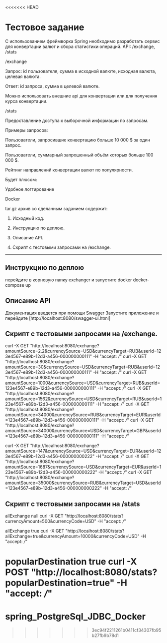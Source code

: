 <<<<<<< HEAD
# Тестовое задание              
С использованием фреймворка Spring необходимо разработать сервис для конвертации валют и сбора статистики операций.
API: /exchange, /stats

/exchange

Запрос: id пользователя, сумма в исходной валюте, исходная валюта, целевая валюта.

Ответ: id запроса, сумма в целевой валюте.

Можно использовать внешние api для конвертации или для получения курса конвертации.

/stats

Предоставление доступа к выборочной информации по запросам.

Примеры запросов:

Пользователи, запросившие конвертацию больше 10 000 $ за один запрос.

Пользователи, суммарный запрошенный объём которых больше 100 000 $.

Рейтинг направлений конвертации валют по популярности.

Будет плюсом:

Удобное логгирование

Docker

tar.gz архив со сделанным заданием содержит:

1. Исходный код.

2. Инструкцию по деплою.

3. Описание API.

4. Скрипт с тестовыми запросами на /exchange.
----------------------------------------------------------------------------------------------------------------
## Инструкцию по деплою
перейдите в корневую папку exchanger и запустите docker docker-compose up


## Описание API
Документация введется при помощи Swagger
Запустите приложение и перейдите [http://localhost:8080/swagger-ui.html]


## Скрипт с тестовыми запросами на /exchange.
curl -X GET "http://localhost:8080/exchange?amountSource=2.2&currencySource=USD&currencyTarget=RUB&userId=123e4567-e89b-12d3-a456-000000000111" -H "accept: */*"
curl -X GET "http://localhost:8080/exchange?amountSource=30&currencySource=USD&currencyTarget=RUB&userId=123e4567-e89b-12d3-a456-000000000111" -H "accept: */*"
curl -X GET "http://localhost:8080/exchange?amountSource=1000&currencySource=USD&currencyTarget=RUB&userId=123e4567-e89b-12d3-a456-000000000111" -H "accept: */*"
curl -X GET "http://localhost:8080/exchange?amountSource=1562&currencySource=USD&currencyTarget=RUB&userId=123e4567-e89b-12d3-a456-000000000111" -H "accept: */*"
curl -X GET "http://localhost:8080/exchange?amountSource=34000&currencySource=RUB&currencyTarget=EUR&userId=123e4567-e89b-12d3-a456-000000000111" -H "accept: */*"
curl -X GET "http://localhost:8080/exchange?amountSource=34000&currencySource=USD&currencyTarget=GBP&userId=123e4567-e89b-12d3-a456-000000000111" -H "accept: */*"

curl -X GET "http://localhost:8080/exchange?amountSource=147&currencySource=USD&currencyTarget=EUR&userId=123e4567-e89b-12d3-a456-000000000222" -H "accept: */*"
curl -X GET "http://localhost:8080/exchange?amountSource=1687&currencySource=USD&currencyTarget=EUR&userId=123e4567-e89b-12d3-a456-000000000222" -H "accept: */*"
curl -X GET "http://localhost:8080/exchange?amountSource=35000&currencySource=RUB&currencyTarget=USD&userId=123e4567-e89b-12d3-a456-000000000222" -H "accept: */*"

## Скрипт с тестовыми запросами на /stats
allExchange null
curl -X GET "http://localhost:8080/stats?currencyAmount=500&currencyCode=USD" -H "accept: */*"

allExchange true
curl -X GET "http://localhost:8080/stats?allExchange=true&currencyAmount=10000&currencyCode=USD" -H "accept: */*"

popularDestination true
curl -X POST "http://localhost:8080/stats?popularDestination=true" -H "accept: */*"
=======
# spring_PostgreSql_JDBC_Docker
>>>>>>> 3ec94f2211261b0411cf34307fb95b27fb9b78d1
